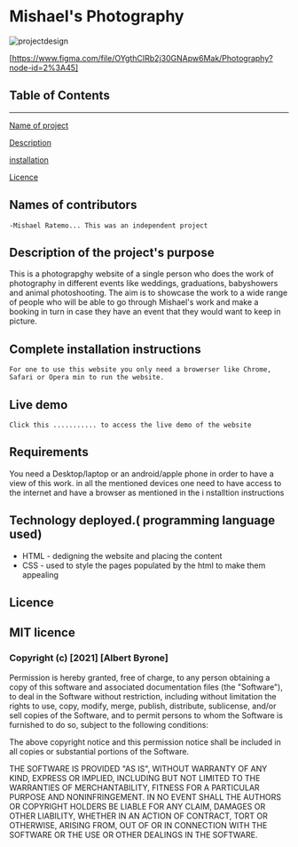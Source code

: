 # Mishael's Photography

![projectdesign](https://www.figma.com/file/OYgthCIRb2j30GNApw6Mak/Photography?node-id=2%3A45)

[https://www.figma.com/file/OYgthCIRb2j30GNApw6Mak/Photography?node-id=2%3A45]

## Table of Contents
--- 
[Name of project](#Nameofontributors) 

[Description](##Description )

[installation ](installation )

[Licence](##Licence)

## Names of contributors

    -Mishael Ratemo... This was an independent project 

## Description of the project's purpose

This is a photograpghy website of a single person who does the work of photography in different events like weddings, graduations, babyshowers and animal photoshooting. The aim is to showcase the work to a wide range of people who will be able to go through Mishael's work and make a booking in turn in case they have an event that they would want to keep in picture.

## Complete installation instructions

    For one to use this website you only need a browerser like Chrome, Safari or Opera min to run the website.

## Live demo

    Click this ........... to access the live demo of the website 

## Requirements

You need a Desktop/laptop or an android/apple phone in order to have a view of this work. in all the mentioned devices one need to have access to the internet and have a browser as mentioned in the i nstalltion instructions

## Technology deployed.( programming language used)
+ HTML - dedigning the website and placing the content
+ CSS - used to style the pages populated by the html to make them appealing


## Licence 
## MIT  licence 

### Copyright (c) [2021] [Albert Byrone]

Permission is hereby granted, free of charge, to any person obtaining a copy
of this software and associated documentation files (the "Software"), to deal
in the Software without restriction, including without limitation the rights
to use, copy, modify, merge, publish, distribute, sublicense, and/or sell
copies of the Software, and to permit persons to whom the Software is
furnished to do so, subject to the following conditions:

The above copyright notice and this permission notice shall be included in all
copies or substantial portions of the Software.

THE SOFTWARE IS PROVIDED "AS IS", WITHOUT WARRANTY OF ANY KIND, EXPRESS OR
IMPLIED, INCLUDING BUT NOT LIMITED TO THE WARRANTIES OF MERCHANTABILITY,
FITNESS FOR A PARTICULAR PURPOSE AND NONINFRINGEMENT. IN NO EVENT SHALL THE
AUTHORS OR COPYRIGHT HOLDERS BE LIABLE FOR ANY CLAIM, DAMAGES OR OTHER
LIABILITY, WHETHER IN AN ACTION OF CONTRACT, TORT OR OTHERWISE, ARISING FROM,
OUT OF OR IN CONNECTION WITH THE SOFTWARE OR THE USE OR OTHER DEALINGS IN THE
SOFTWARE.